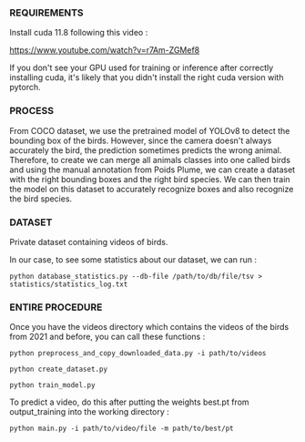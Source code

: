 ### REQUIREMENTS

Install cuda 11.8 following this video :

https://www.youtube.com/watch?v=r7Am-ZGMef8

If you don't see your GPU used for training or inference after correctly installing cuda, it's likely that you didn't install the right cuda version with pytorch.

### PROCESS

From COCO dataset, we use the pretrained model of YOLOv8 to detect the bounding box of the birds. However, since the camera doesn't always accurately the bird, the prediction sometimes predicts the wrong animal. Therefore, to create we can merge all animals classes into one called birds and using the manual annotation from Poids Plume, we can create a dataset with the right bounding boxes and the right bird species. We can then train the model on this dataset to accurately recognize boxes and also recognize the bird species.

### DATASET

Private dataset containing videos of birds.

In our case, to see some statistics about our dataset, we can run :

```
python database_statistics.py --db-file /path/to/db/file/tsv > statistics/statistics_log.txt
```

### ENTIRE PROCEDURE

Once you have the videos directory which contains the videos of the birds from 2021 and before, you can call these functions :

```
python preprocess_and_copy_downloaded_data.py -i path/to/videos

python create_dataset.py

python train_model.py
```

To predict a video, do this after putting the weights best.pt from output_training into the working directory :

```
python main.py -i path/to/video/file -m path/to/best/pt
```
